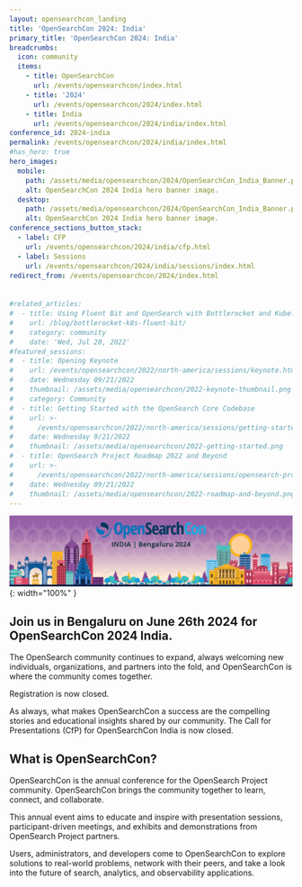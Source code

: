 ```yaml
---
layout: opensearchcon_landing
title: 'OpenSearchCon 2024: India'
primary_title: 'OpenSearchCon 2024: India'
breadcrumbs:
  icon: community
  items:
    - title: OpenSearchCon
      url: /events/opensearchcon/index.html
    - title: '2024'
      url: /events/opensearchcon/2024/index.html
    - title: India
      url: /events/opensearchcon/2024/india/index.html
conference_id: 2024-india
permalink: /events/opensearchcon/2024/india/index.html
#has_hero: true
hero_images:
  mobile:
    path: /assets/media/opensearchcon/2024/OpenSearchCon_India_Banner.png
    alt: OpenSearchCon 2024 India hero banner image.
  desktop:
    path: /assets/media/opensearchcon/2024/OpenSearchCon_India_Banner.png
    alt: OpenSearchCon 2024 India hero banner image.
conference_sections_button_stack:
  - label: CFP
    url: /events/opensearchcon/2024/india/cfp.html
  - label: Sessions
    url: /events/opensearchcon/2024/india/sessions/index.html
redirect_from: /events/opensearchcon/2024/index.html


#related_articles:
#  - title: Using Fluent Bit and OpenSearch with Bottlerocket and Kubelet logs
#    url: /blog/bottlerocket-k8s-fluent-bit/
#    category: community
#    date: 'Wed, Jul 20, 2022'
#featured_sessions:
#  - title: Opening Keynote
#    url: /events/opensearchcon/2022/north-america/sessions/keynote.html
#    date: Wednesday 09/21/2022
#    thumbnail: /assets/media/opensearchcon/2022-keynote-thumbnail.png
#    category: Community
#  - title: Getting Started with the OpenSearch Core Codebase
#    url: >-
#      /events/opensearchcon/2022/north-america/sessions/getting-started-with-opensearch-core-codebase.html
#    date: Wednesday 9/21/2022
#    thumbnail: /assets/media/opensearchcon/2022-getting-started.png
#  - title: OpenSearch Project Roadmap 2022 and Beyond
#    url: >-
#      /events/opensearchcon/2022/north-america/sessions/opensearch-project-roadmap-2022-and-beyond.html
#    date: Wednesday 09/21/2022
#    thumbnail: /assets/media/opensearchcon/2022-roadmap-and-beyond.png
---
```

![CFP Banner](/assets/media/opensearchcon/2024/OpenSearchCon_India_Banner.png){: width="100%" }

## Join us in Bengaluru on June 26th 2024 for OpenSearchCon 2024 India.

The OpenSearch community continues to expand, always welcoming new individuals, organizations, and partners into the fold, and OpenSearchCon is where the community comes together.

Registration is now closed.

As always, what makes OpenSearchCon a success are the compelling stories and educational insights shared by our community. The Call for Presentations (CfP) for OpenSearchCon India is now closed.

## What is OpenSearchCon?
OpenSearchCon is the annual conference for the OpenSearch Project community. OpenSearchCon brings the community together to learn, connect, and collaborate.

This annual event aims to educate and inspire with presentation sessions, participant-driven meetings, and exhibits and demonstrations from OpenSearch Project partners.

Users, administrators, and developers come to OpenSearchCon to explore solutions to real-world problems, network with their peers, and take a look into the future of search, analytics, and observability applications.
